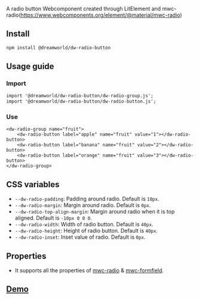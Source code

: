 A radio button Webcomponent created through LitElement and mwc-radio(https://www.webcomponents.org/element/@material/mwc-radio)

## Install
```html
npm install @dreamworld/dw-radio-button
```

## Usage guide
### Import
```html
import '@dreamworld/dw-radio-button/dw-radio-group.js';
import '@dreamworld/dw-radio-button/dw-radio-button.js';
```

### Use
```
<dw-radio-group name="fruit">
	<dw-radio-button label="apple" name="fruit" value="1"></dw-radio-button>
	<dw-radio-button label="banana" name="fruit" value="2"></dw-radio-button>
	<dw-radio-button label="orange" name="fruit" value="3"></dw-radio-button>
</dw-radio-group>

```

## CSS variables
- `--dw-radio-padding`: Padding around radio. Default is `10px`.
- `--dw-radio-margin`: Margin around radio. Default is `0px`.
- `--dw-radio-top-align-margin`: Margin around radio when it is top aligned. Default is `-10px 0 0 0`.
- `--dw-radio-width`: Width of radio button. Default is `40px`.
- `--dw-radio-height`: Height of radio button. Default is `40px`.
- `--dw-radio-inset`: Inset value of radio. Default is `0px`.

## Properties
- It supports all the properties of [mwc-radio](https://github.com/material-components/material-web/tree/master/packages/radio) & [mwc-formfield](https://github.com/material-components/material-web/tree/master/packages/formfield).

## [Demo](https://dreamworldsolutions.github.io/dw-radio-button/demo/index.html)
